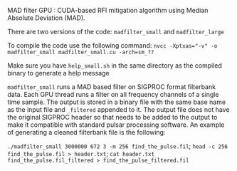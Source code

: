 MAD filter GPU : CUDA-based RFI mitigation algorithm using Median Absolute Deviation (MAD).

There are two versions of the code: `madfilter_small` and `madfilter_large`

To compile the code use the following command:
`nvcc -Xptxas="-v" -o madfilter_small madfilter_small.cu -arch=sm_??`

Make sure you have `help_small.sh` in the same directory as the compiled binary to generate a help message

`madfilter_small` runs a MAD based filter on SIGPROC format filterbank data. Each GPU thread runs a filter on all frequency channels of a single time sample. The output is stored in a binary file with the same base name as the input file and `_filtered` appended to it. The output file does not have the original SIGPROC header so that needs to be added to the output to make it compatible with standard pulsar processing software. An example of generating a cleaned filterbank file is the following:

`./madfilter_small 3000000 672 3 -m 256 find_the_pulse.fil`;
`head -c 256 find_the_pulse.fil > header.txt`;
`cat header.txt find_the_pulse.fil_filtered > find_the_pulse_filtered.fil`
